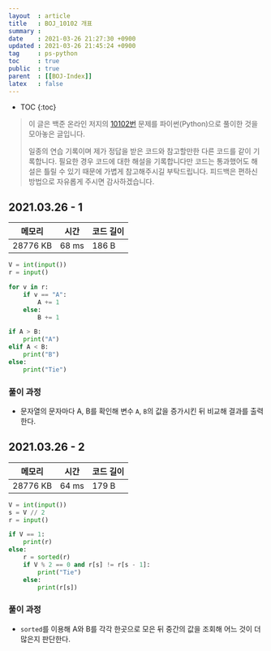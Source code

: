 ```yaml
---
layout  : article
title   : BOJ_10102 개표
summary : 
date    : 2021-03-26 21:27:30 +0900
updated : 2021-03-26 21:45:24 +0900
tag     : ps-python
toc     : true
public  : true
parent  : [[BOJ-Index]]
latex   : false
---
```

* TOC
{:toc}

>이 글은 백준 온라인 저지의 [10102번](https://www.acmicpc.net/problem/10102) 문제를 파이썬(Python)으로 풀이한 것을 모아놓은 글입니다.
>
> 일종의 연습 기록이며 제가 정답을 받은 코드와 참고할만한 다른 코드를 같이 기록합니다. 필요한 경우 코드에 대한 해설을 기록합니다만 코드는 통과했어도 해설은 틀릴 수 있기 때문에 가볍게 참고해주시길 부탁드립니다. 피드백은 편하신 방법으로 자유롭게 주시면 감사하겠습니다.

## 2021.03.26 - 1

| 메모리    | 시간  | 코드 길이 |
| --------- | ----- | --------- |
| 28776 KB  | 68 ms | 186 B     |

```python
V = int(input())
r = input()

for v in r:
    if v == "A":
        A += 1
    else:
        B += 1

if A > B:
    print("A")
elif A < B:
    print("B")
else:
    print("Tie")
```

### 풀이 과정

* 문자열의 문자마다 A, B를 확인해 변수 `A`, `B`의 값을 증가시킨 뒤 비교해 결과를 출력한다.

## 2021.03.26 - 2

| 메모리    | 시간  | 코드 길이 |
| --------- | ----- | --------- |
| 28776 KB  | 64 ms | 179 B     |

```python
V = int(input())
s = V // 2
r = input()

if V == 1:
    print(r)
else:
    r = sorted(r)
    if V % 2 == 0 and r[s] != r[s - 1]:
        print("Tie")
    else:
        print(r[s])
```

### 풀이 과정

* `sorted`를 이용해 A와 B를 각각 한곳으로 모은 뒤 중간의 값을 조회해 어느 것이 더 많은지 판단한다.
